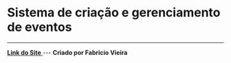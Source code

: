 # Sistema de criação e gerenciamento de eventos
---
<a href="https://vieira-fabricio.github.io/JS-front-pass-in/index.html">
  <b>Link do Site</b>
<a/>
---
<b>Criado por Fabricio Vieira</b>
